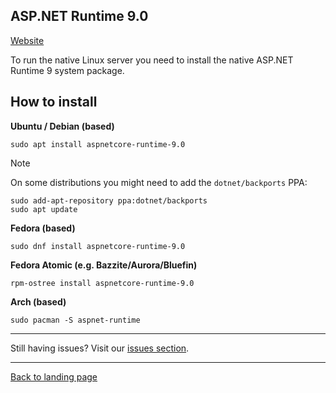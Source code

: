
## ASP.NET Runtime 9.0

[Website](https://dotnet.microsoft.com/en-us/download/dotnet/9.0)

To run the native Linux server you need to install the native ASP.NET Runtime 9 system package.

## How to install

**Ubuntu / Debian (based)**
```
sudo apt install aspnetcore-runtime-9.0
```

> [!NOTE]
> On some distributions you might need to add the `dotnet/backports` PPA:

```
sudo add-apt-repository ppa:dotnet/backports
sudo apt update
```
**Fedora (based)**
```
sudo dnf install aspnetcore-runtime-9.0
```

**Fedora Atomic (e.g. Bazzite/Aurora/Bluefin)**
```
rpm-ostree install aspnetcore-runtime-9.0
```

**Arch (based)**
```
sudo pacman -S aspnet-runtime
```

***
Still having issues? Visit our [issues section](../../docs/issues.md).

***

[Back to landing page](../README.md)

